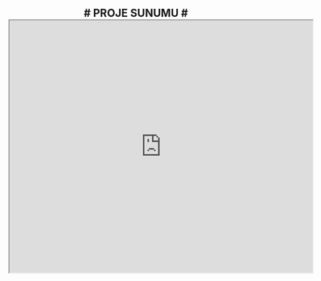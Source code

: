 <div align="center">
  <h2> # PROJE SUNUMU #
  <iframe src="https://nbviewer.jupyter.org/github/cgtykarasu/PG1926/blob/main/Proje/projeSunu.pdf" style="width:600px; height:500px;"></iframe>
</div>
  




